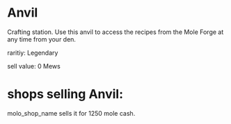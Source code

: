 # Anvil

Crafting station. Use this anvil to access the recipes from the Mole Forge at any time from your den.

raritiy: Legendary

sell value: 0 Mews

# shops selling Anvil:

molo_shop_name sells it for 1250 mole cash.
